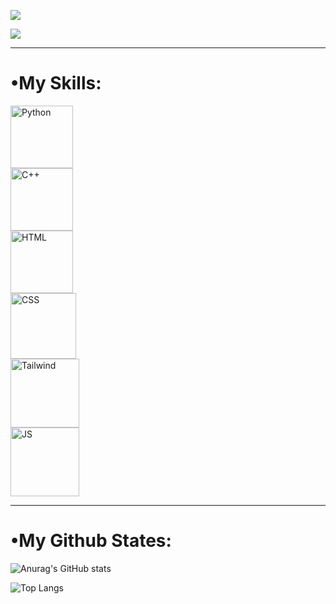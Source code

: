 

<img src= "https://github.com/Kiavash-T/Kiavash-T/assets/143013990/e7a8906b-1f9e-40d0-ad9c-aba59274dd64" style= text-align:center; ></img>

<img src= "https://github.com/Kiavash-T/Kiavash-T/assets/143013990/579a3741-f1a8-4fce-8aaf-339ad3a7a604" align=center></img>
<hr>
<h1 style= font-weight:200 ><strong>•My Skills:</strong></h1>
<img src= "https://github.com/Kiavash-T/Kiavash-T/assets/143013990/e920e129-47e9-4096-b936-77fc93e42a67" title="Python" style="width:100px; height:100px; display:flex; justify-content:center" ></img>
<img src= "https://github.com/Kiavash-T/Kiavash-T/assets/143013990/f010b56e-0d21-4e5b-8f57-76cd940539d6" title="C++" style=" width:100px; height:100px; display:flex; justify-content:center" ></img>
<img src= "https://github.com/Kiavash-T/Kiavash-T/assets/143013990/8ead726f-e835-49d2-8546-c8eed1a48ebb" title="HTML" style=" width:100px; height:100px; display:flex; justify-content:center" ></img>
<img src= "https://github.com/Kiavash-T/Kiavash-T/assets/143013990/94b32ed1-a5a1-4f89-84ea-d82ed21330c9" title="CSS" style=" width:105px; height:105px; display:flex; justify-content:center" ></img>
<img src= "https://github.com/Kiavash-T/Kiavash-T/assets/143013990/d8d9701a-64ee-4957-b9df-a819e81e6474" title="Tailwind" style=" width:110px; height:110px; display:flex; justify-content:center;   " ></img>
<img src= "https://github.com/Kiavash-T/Kiavash-T/assets/143013990/bfa1ae16-ff58-48ab-b7f2-f2364eec1bc7" title="JS" style=" width:110px; height:110px; display:flex; justify-content:center" ></img>

<hr>

<h1 style= font-weight:200 ><strong>•My Github States:</strong></h1>

![Anurag's GitHub stats](https://github-readme-stats.vercel.app/api?username=Kiavash-T&show_icons=true&theme=radical)

![Top Langs](https://github-readme-stats.vercel.app/api/top-langs/?username=Kiavash-T&layout=donut)

